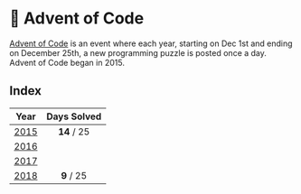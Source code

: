# :christmas_tree: Advent of Code

[Advent of Code](http://adventofcode.com) is an event where each year, starting on Dec 1st and ending on December 25th, a new programming puzzle is posted once a day. Advent of Code began in 2015.

## Index

| Year | Days Solved |
|:---:|:---:|
| [2015](2015/) | **14** / 25 |
| [2016](2016/) | |
| [2017](2017/) | |
| [2018](2018/) | **9** / 25 |
